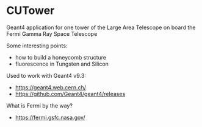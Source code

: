 # CUTower
Geant4 application for one tower of the Large Area Telescope on board the Fermi Gamma Ray Space Telescope

Some interesting points:
* how to build a honeycomb structure
* fluorescence in Tungsten and Silicon

Used to work with Geant4 v9.3:
* https://geant4.web.cern.ch/
* https://github.com/Geant4/geant4/releases

What is Fermi by the way?
* https://fermi.gsfc.nasa.gov/

